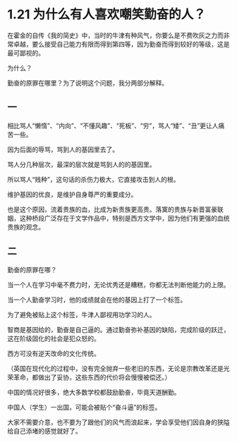 # 1.21 为什么有人喜欢嘲笑勤奋的人？

在霍金的自传《我的简史》中，当时的牛津有种风气，你要么是不费吹灰之力而非常卓越，要么接受自己能力有限而得到第四等，因为勤奋而得到较好的等级，这是最可鄙视的。

为什么？

勤奋的原罪在哪里？为了说明这个问题，我分两部分解释。

## 一

相比骂人“懒惰”、“内向”、“不懂风趣”、“死板”、“穷”，骂人“矮”、“丑”更让人痛苦一些。

因为后面的辱骂，骂到人的基因里去了。

骂人分几种层次，最深的层次就是骂到人的的基因里。

所以骂人“贱种”，这句话的杀伤力极大，它直接攻击到人的根。

维护基因的优良，是维护自身尊严的重要成分。

也是这个原因，流着贵族的血，比成为新贵族更高贵。落寞的贵族与新晋富豪联姻，这种桥段广泛存在于文学作品中，特别是西方文学中，因为他们有更强的血统贵族的观念。

## 二

勤奋的原罪在哪？

当一个人在学习中毫不费力时，无论优秀还是糟糕，你都无法判断他能力的上限。

当一个人勤奋学习时，他的成绩就会在他的基因上打了一个标签。

为了避免被贴上这个标签，牛津人鄙视用功学习的人。

智商是基因给的，勤奋是自己逼的。通过勤奋弥补基因的缺陷，完成阶级的跃迁，这在阶级固化的社会是犯众怒的。

西方可没有逆天改命的文化传统。

（英国在现代化的过程中，没有完全抛弃一些老旧的东西，无论是宗教改革还是光荣革命，都做出了妥协，这些东西的代价将会慢慢被偿还。）

中国的情况好很多，绝大多数学校都鼓励勤奋，毕竟天道酬勤。

中国人（学生）一出国，可能会被贴个“奋斗逼”的标签。

大家不需要介意，也不要为了跟他们的风气而浪起来，学会享受他们因自身的狭隘给自己添堵的感觉就好了。

